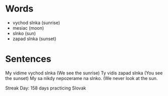 # Words
* vychod slnka (sunrise)
* mesiac (moon)
* slnko (sun)
* zapad slnka (sunset)

# Sentences 
My vidime vychod slnka (We see the sunrise)
Ty vidis zapad slnka (You see the sunset)
My sa nikdy nepozerame na slnko. (We never look at the sun.

Streak Day: 158 days practicing Slovak 
